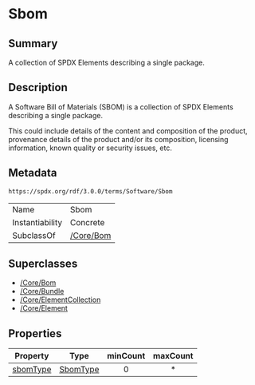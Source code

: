 <!-- Automatically generated by spec-parser v2.1.0 on 2024-06-17T15:44:58.460830+00:00 -->
<!-- SPDX-License-Identifier: Community-Spec-1.0 -->

# Sbom

## Summary

A collection of SPDX Elements describing a single package.


## Description

A Software Bill of Materials (SBOM) is a collection of SPDX Elements describing
a single package.

This could include details of the content and composition of the product,
provenance details of the product and/or its composition, licensing
information, known quality or security issues, etc.


## Metadata

`https://spdx.org/rdf/3.0.0/terms/Software/Sbom`


| | |
|---|---|
| Name | Sbom |
| Instantiability | Concrete |
| SubclassOf | [/Core/Bom](../../Core/Classes/Bom.md) |


## Superclasses

* [/Core/Bom](../../Core/Classes/Bom.md)
* [/Core/Bundle](../../Core/Classes/Bundle.md)
* [/Core/ElementCollection](../../Core/Classes/ElementCollection.md)
* [/Core/Element](../../Core/Classes/Element.md)




## Properties

| Property | Type | minCount | maxCount |
|---|---|:---:|:---:|
| [sbomType](../Properties/sbomType.md) | [SbomType](../Vocabularies/SbomType.md) | 0 | * |


